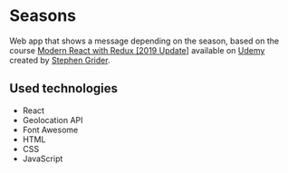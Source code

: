 # Seasons

Web app that shows a message depending on the season, based on the course [Modern React with Redux [2019 Update]](https://www.udemy.com/react-redux/) available on [Udemy](https://www.udemy.com/) created by [Stephen Grider](https://github.com/StephenGrider).

## Used technologies

- React
- Geolocation API
- Font Awesome
- HTML
- CSS
- JavaScript
